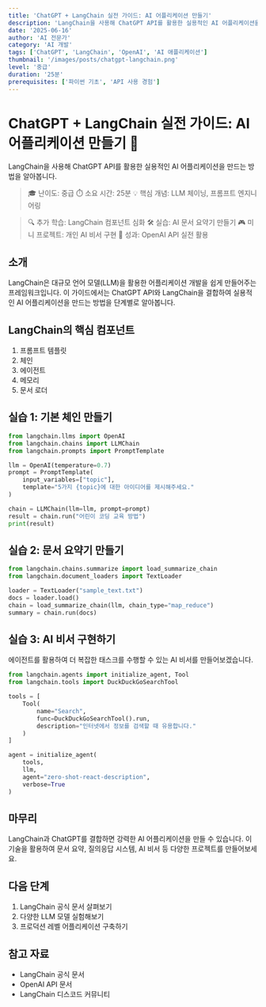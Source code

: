 ```yaml
---
title: 'ChatGPT + LangChain 실전 가이드: AI 어플리케이션 만들기'
description: 'LangChain을 사용해 ChatGPT API를 활용한 실용적인 AI 어플리케이션을 만드는 방법을 알아봅니다.'
date: '2025-06-16'
author: 'AI 전문가'
category: 'AI 개발'
tags: ['ChatGPT', 'LangChain', 'OpenAI', 'AI 애플리케이션']
thumbnail: '/images/posts/chatgpt-langchain.png'
level: '중급'
duration: '25분'
prerequisites: ['파이썬 기초', 'API 사용 경험']
---
```


# ChatGPT + LangChain 실전 가이드: AI 어플리케이션 만들기 🤖

LangChain을 사용해 ChatGPT API를 활용한 실용적인 AI 어플리케이션을 만드는 방법을 알아봅니다.

> 🎓 난이도: 중급
> ⏱️ 소요 시간: 25분
> 💡 핵심 개념: LLM 체이닝, 프롬프트 엔지니어링

> 🔍 추가 학습: LangChain 컴포넌트 심화
> 🛠️ 실습: AI 문서 요약기 만들기
> 🎮 미니 프로젝트: 개인 AI 비서 구현
> 🌟 성과: OpenAI API 실전 활용

## 소개

LangChain은 대규모 언어 모델(LLM)을 활용한 어플리케이션 개발을 쉽게 만들어주는 프레임워크입니다. 이 가이드에서는 ChatGPT API와 LangChain을 결합하여 실용적인 AI 어플리케이션을 만드는 방법을 단계별로 알아봅니다.

## LangChain의 핵심 컴포넌트

1. 프롬프트 템플릿
2. 체인
3. 에이전트
4. 메모리
5. 문서 로더

## 실습 1: 기본 체인 만들기

```python
from langchain.llms import OpenAI
from langchain.chains import LLMChain
from langchain.prompts import PromptTemplate

llm = OpenAI(temperature=0.7)
prompt = PromptTemplate(
    input_variables=["topic"],
    template="5가지 {topic}에 대한 아이디어를 제시해주세요."
)

chain = LLMChain(llm=llm, prompt=prompt)
result = chain.run("어린이 코딩 교육 방법")
print(result)
```

## 실습 2: 문서 요약기 만들기

```python
from langchain.chains.summarize import load_summarize_chain
from langchain.document_loaders import TextLoader

loader = TextLoader("sample_text.txt")
docs = loader.load()
chain = load_summarize_chain(llm, chain_type="map_reduce")
summary = chain.run(docs)
```

## 실습 3: AI 비서 구현하기

에이전트를 활용하여 더 복잡한 태스크를 수행할 수 있는 AI 비서를 만들어보겠습니다.

```python
from langchain.agents import initialize_agent, Tool
from langchain.tools import DuckDuckGoSearchTool

tools = [
    Tool(
        name="Search",
        func=DuckDuckGoSearchTool().run,
        description="인터넷에서 정보를 검색할 때 유용합니다."
    )
]

agent = initialize_agent(
    tools, 
    llm, 
    agent="zero-shot-react-description",
    verbose=True
)
```

## 마무리

LangChain과 ChatGPT를 결합하면 강력한 AI 어플리케이션을 만들 수 있습니다. 이 기술을 활용하여 문서 요약, 질의응답 시스템, AI 비서 등 다양한 프로젝트를 만들어보세요.

## 다음 단계

1. LangChain 공식 문서 살펴보기
2. 다양한 LLM 모델 실험해보기
3. 프로덕션 레벨 어플리케이션 구축하기

## 참고 자료

- LangChain 공식 문서
- OpenAI API 문서
- LangChain 디스코드 커뮤니티

